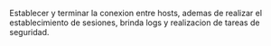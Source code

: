 Establecer y terminar la conexion entre hosts, ademas de realizar el establecimiento de sesiones, brinda logs y realizacion de tareas de seguridad.